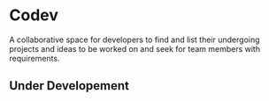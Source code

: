 # Codev
A collaborative space for developers to find and list their undergoing projects and ideas to be worked on and seek for team members with requirements.<br>

## Under Developement
